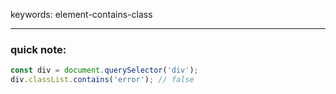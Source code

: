 keywords: element-contains-class

---
### quick note:

```javascript
const div = document.querySelector('div');
div.classList.contains('error'); // false
```